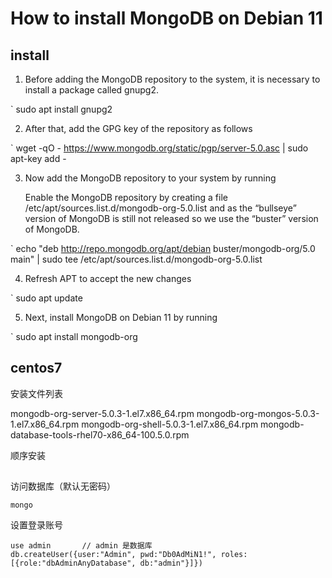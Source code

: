# How to install MongoDB on Debian 11

## install

1. Before adding the MongoDB repository to the system, it is necessary to
   install a package called gnupg2.

` sudo apt install gnupg2

2. After that, add the GPG key of the repository as follows

` wget -qO - https://www.mongodb.org/static/pgp/server-5.0.asc | sudo apt-key add -

3. Now add the MongoDB repository to your system by running
    
    Enable the MongoDB repository by creating a file
    /etc/apt/sources.list.d/mongodb-org-5.0.list and as the “bullseye” version
    of MongoDB is still not released so we use the “buster” version of MongoDB.

` echo "deb http://repo.mongodb.org/apt/debian buster/mongodb-org/5.0 main" | sudo tee /etc/apt/sources.list.d/mongodb-org-5.0.list

4. Refresh APT to accept the new changes

` sudo apt update

5. Next, install MongoDB on Debian 11 by running

` sudo apt install mongodb-org


## centos7

安装文件列表

mongodb-org-server-5.0.3-1.el7.x86_64.rpm
mongodb-org-mongos-5.0.3-1.el7.x86_64.rpm
mongodb-org-shell-5.0.3-1.el7.x86_64.rpm
mongodb-database-tools-rhel70-x86_64-100.5.0.rpm

顺序安装



## 

访问数据库（默认无密码）

    mongo

设置登录账号

```
use admin       // admin 是数据库
db.createUser({user:"Admin", pwd:"Db0AdMiN1!", roles:[{role:"dbAdminAnyDatabase", db:"admin"}]})
```
